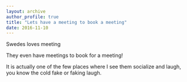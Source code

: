```yaml
---
layout: archive
author_profile: true
title: "Lets have a meeting to book a meeting"
date: 2016-11-10
---
```

<p>Swedes loves meeting</p>
<p>They even have meetings to book for a meeting!</p>
<p>It is actually one of the few places where I see them socialize and laugh, you know the cold fake or faking laugh.</p>